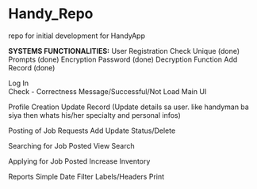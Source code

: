 # Handy_Repo
repo for initial development for HandyApp

**SYSTEMS FUNCTIONALITIES:**
User Registration
  Check Unique (done)
	Prompts (done)
	Encryption Password (done)
	Decryption Function
	Add Record (done)

Log In	
	Check - Correctness 
	Message/Successful/Not
	Load Main UI

Profile Creation
  Update Record (Update details sa user. like handyman ba siya then whats his/her specialty and personal infos)
  
Posting of Job Requests
	Add
	Update
	Status/Delete
       
Searching for Job Posted
	View
	Search
       
Applying for Job Posted
      Increase Inventory

Reports
  Simple
	Date Filter
	Labels/Headers
	Print
